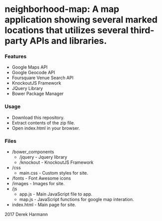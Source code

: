 # neighborhood-map: A map application showing several marked locations that utilizes several third-party APIs and libraries.
### Features
* Google Maps API
* Google Geocode API
* Foursquare Venue Search API
* KnockoutJS Framework
* JQuery Library
* Bower Package Manager
### Usage
* Download this repository.
* Extract contents of the zip file.
* Open index.html in your browser.
### Files
* /bower_components
  * /jquery - Jquery library
  * /knockout - KnockoutJS Framework
* /css
  * main.css - Custom styles for site.
* /fonts - Font Awesome icons
* /images - Images for site.
* /js
  * app.js - Main JavaScript file to app.
  * map.js - JavaScript functions for google map interation.
* index.html - Main page for site.

2017 Derek Harmann

